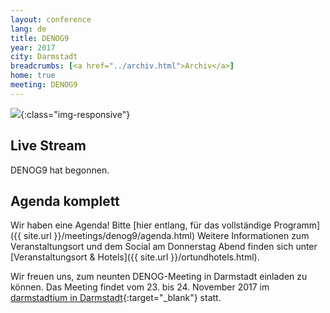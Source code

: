 ```yaml
---
layout: conference
lang: de
title: DENOG9
year: 2017
city: Darmstadt
breadcrumbs: [<a href="../archiv.html">Archiv</a>]
home: true
meeting: DENOG9
---
```

![](/images/meeting-9.jpg){:class="img-responsive"}

## Live Stream

DENOG9 hat begonnen.

## Agenda komplett

Wir haben eine Agenda! Bitte [hier entlang, für das vollständige Programm]({{ site.url }}/meetings/denog9/agenda.html)
Weitere Informationen zum Veranstaltungsort und dem Social am Donnerstag Abend finden sich unter [Veranstaltungsort & Hotels]({{ site.url }}/ortundhotels.html).

Wir freuen uns, zum neunten DENOG-Meeting in Darmstadt einladen zu können. Das Meeting findet vom 23. bis 24. November 2017 im [darmstadtium in Darmstadt](http://www.darmstadtium.de/){:target="_blank"} statt.


